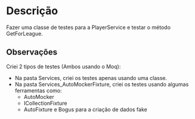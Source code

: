 # Descrição

Fazer uma classe de testes para a PlayerService e testar o método GetForLeague.

## Observações

Criei 2 tipos de testes (Ambos usando o Moq):
- Na pasta Services, criei os testes apenas usando uma classe.
- Na pasta Services_AutoMockerFixture, criei os testes usando algumas ferramentas como: 
  - AutoMocker 
  - ICollectionFixture
  - AutoFixture e Bogus para a criação de dados fake
